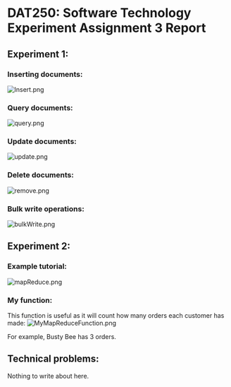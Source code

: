 # DAT250: Software Technology Experiment Assignment 3 Report

## Experiment 1:

### Inserting documents:
![Insert.png](imagesExpass3%2FInsert.png)

### Query documents:
![query.png](imagesExpass3%2Fquery.png)

### Update documents:
![update.png](imagesExpass3%2Fupdate.png)

### Delete documents:
![remove.png](imagesExpass3%2Fremove.png)

### Bulk write operations:
![bulkWrite.png](imagesExpass3%2FbulkWrite.png)

## Experiment 2:

### Example tutorial:
![mapReduce.png](imagesExpass3%2FmapReduce.png)

### My function: 
This function is useful as it will count how many orders each customer has made:
![MyMapReduceFunction.png](imagesExpass3%2FMyMapReduceFunction.png)

For example, Busty Bee has 3 orders. 

## Technical problems:
Nothing to write about here. 